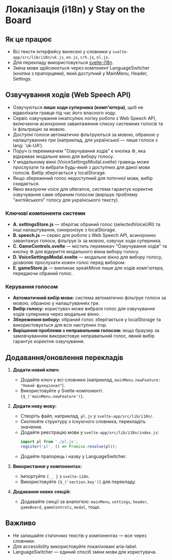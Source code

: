 # Локалізація (i18n) у Stay on the Board

## Як це працює

- Всі тексти інтерфейсу винесені у словники у `svelte-app/src/lib/i18n/uk.js`, `en.js`, `crh.js`, `nl.js`.
- Для перекладу використовується [svelte-i18n](https://github.com/kaisermann/svelte-i18n).
- Зміна мови здійснюється через компонент LanguageSwitcher (кнопки з прапорцями), який доступний у MainMenu, Header, Settings.

## Озвучування ходів (Web Speech API)

- Озвучуються **лише ходи суперника (комп'ютера)**, щоб не відволікати гравця під час його власного ходу.
- Сервіс озвучування інкапсулює логіку роботи з Web Speech API, включаючи асинхронне завантаження списку системних голосів та їх фільтрацію за мовою.
- Доступні голоси автоматично фільтруються за мовою, обраною у налаштуваннях гри (наприклад, для української — лише голоси з lang: 'uk-UA').
- Поруч із перемикачем "Озвучування ходів" є кнопка ⚙️, яка відкриває модальне вікно для вибору голосу.
- У модальному вікні (VoiceSettingsModal.svelte) гравець може прослухати та вибрати будь-який з доступних для даної мови голосів. Вибір зберігається у localStorage.
- Якщо збережений голос недоступний для поточної мови, вибір скидається.
- Явно вказуючи voice для utterance, система гарантує коректне озвучування саме обраним голосом (вирішує проблему "англійського" голосу для українського тексту).

### Ключові компоненти системи

- **A. settingsStore.js** — зберігає обраний голос (selectedVoiceURI) та інші налаштування, синхронізує з localStorage.
- **B. speech.js** — сервіс для роботи з Web Speech API, асинхронно завантажує голоси, фільтрує їх за мовою, озвучує ходи суперника.
- **C. GameControls.svelte** — містить перемикач "Озвучування ходів" та кнопку ⚙️ для відкриття модального вікна вибору голосу.
- **D. VoiceSettingsModal.svelte** — модальне вікно для вибору голосу, дозволяє прослухати кожен голос перед вибором.
- **E. gameStore.js** — викликає speakMove лише для ходів комп'ютера, передаючи обраний голос.

### Керування голосом

- **Автоматичний вибір мови:** система автоматично фільтрує голоси за мовою, обраною у налаштуваннях гри.
- **Вибір голосу:** користувач може вибрати голос для озвучування ходів суперника через модальне вікно.
- **Збереження вибору:** обраний голос зберігається у localStorage та використовується для всіх наступних ігор.
- **Вирішення проблеми з неправильним голосом:** якщо браузер за замовчуванням використовує неправильний голос, явний вибір гарантує коректне озвучування.

## Додавання/оновлення перекладів

1. **Додати новий ключ:**
   - Додайте ключ у всі словники (наприклад, `mainMenu.newFeature: "Новий функціонал"`).
   - Використовуйте у Svelte-компоненті: `{$_('mainMenu.newFeature')}`.

2. **Додати нову мову:**
   - Створіть файл, наприклад, `pl.js` у `svelte-app/src/lib/i18n/`.
   - Скопіюйте структуру з існуючого словника, перекладіть значення.
   - Додайте реєстрацію мови у `svelte-app/src/lib/i18n/index.js`:
     ```js
     import pl from './pl.js';
     register('pl', () => Promise.resolve(pl));
     ```
   - Додайте прапорець і назву у LanguageSwitcher.

3. **Використання у компонентах:**
   - Імпортуйте `{ _ }` з `svelte-i18n`.
   - Використовуйте `{$_('section.key')}` для перекладу.

4. **Додавання нових секцій:**
   - Додавайте секції за аналогією: `mainMenu`, `settings`, `header`, `gameBoard`, `gameControls`, `modal`, тощо.

## Важливо

- Не залишайте статичних текстів у компонентах — все через словники.
- Для accessibility використовуйте локалізовані aria-label.
- LanguageSwitcher — єдиний спосіб зміни мови для користувача. 